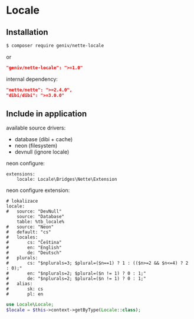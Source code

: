 Locale
======

Installation
------------

```sh
$ composer require geniv/nette-locale
```
or
```json
"geniv/nette-locale": ">=1.0"
```

internal dependency:
```json
"nette/nette": ">=2.4.0",
"dibi/dibi": ">=3.0.0"
```

Include in application
----------------------

available source drivers:
- database (dibi + cache)
- neon (filesystem)
- devnull (ignore locale)

neon configure:
```neon
extensions:
    locale: Locale\Bridges\Nette\Extension
```

neon configure extension:
```neon
# lokalizace
locale:
#   source: "DevNull"
    source: "Database"
    table: %tb_locale%
#   source: "Neon"
#   default: "cs"
#   locales:
#       cs: "Čeština"
#       en: "English"
#       de: "Deutsch"
#   plurals:
#       cs: "$nplurals=3; $plural=($n==1) ? 1 : (($n>=2 && $n<=4) ? 2 : 0);"
#       en: "$nplurals=2; $plural=($n != 1) ? 0 : 1;"
#       de: "$nplurals=2; $plural=($n != 1) ? 0 : 1;"
#   alias:
#       sk: cs
#       pl: en
```

```php
use Locale\Locale;
$locale = $this->context->getByType(Locale::class);
```
